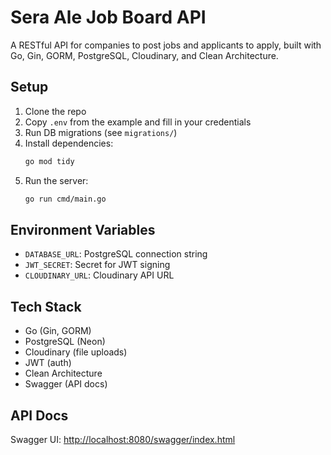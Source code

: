 # Sera Ale Job Board API

A RESTful API for companies to post jobs and applicants to apply, built with Go, Gin, GORM, PostgreSQL, Cloudinary, and Clean Architecture.

## Setup

1. Clone the repo
2. Copy `.env` from the example and fill in your credentials
3. Run DB migrations (see `migrations/`)
4. Install dependencies:
   ```bash
   go mod tidy
   ```
5. Run the server:
   ```bash
   go run cmd/main.go
   ```

## Environment Variables

- `DATABASE_URL`: PostgreSQL connection string
- `JWT_SECRET`: Secret for JWT signing
- `CLOUDINARY_URL`: Cloudinary API URL

## Tech Stack
- Go (Gin, GORM)
- PostgreSQL (Neon)
- Cloudinary (file uploads)
- JWT (auth)
- Clean Architecture
- Swagger (API docs)

## API Docs

Swagger UI: [http://localhost:8080/swagger/index.html](http://localhost:8080/swagger/index.html)

